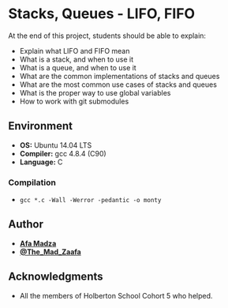 # Stacks, Queues - LIFO, FIFO
At the end of this project, students should be able to explain:

* Explain what LIFO and FIFO mean
* What is a stack, and when to use it
* What is a queue, and when to use it
* What are the common implementations of stacks and queues
* What are the most common use cases of stacks and queues
* What is the proper way to use global variables
* How to work with git submodules

## Environment

* __OS:__ Ubuntu 14.04 LTS
* __Compiler:__ gcc 4.8.4 (C90)
* __Language:__ C

### Compilation

* ``gcc *.c -Wall -Werror -pedantic -o monty``

## Author

* [**Afa Madza**](https://github.com/AfaMadza)
* [**@The_Mad_Zaafa**](https://twitter.com/The_Mad_Zaafa)

## Acknowledgments

* All the members of Holberton School Cohort 5 who helped.
